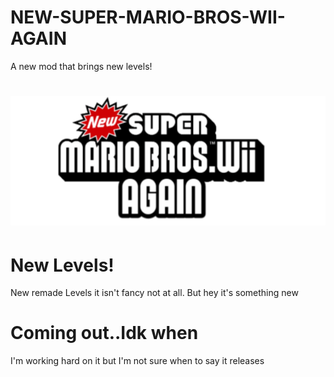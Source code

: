 # NEW-SUPER-MARIO-BROS-WII-AGAIN
A new mod that brings new levels!
# ![Alt text](images/20250309_144242.png)
# New Levels!
New remade Levels it isn't fancy not at all. But hey it's something new
# Coming out..Idk when
I'm working hard on it but I'm not sure when to say it releases
